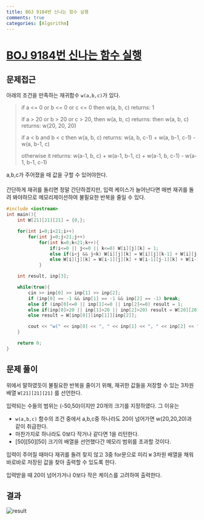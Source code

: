 ```yaml
---
title: BOJ 9184번 신나는 함수 실행
comments: true
categories: [Algorithm]
---
```


# [BOJ 9184번 신나는 함수 실행](https://www.acmicpc.net/problem/9184)




문제접근
---
아래의 조건을 만족하는 재귀함수 `w(a,b,c)`가 있다.

>if a <= 0 or b <= 0 or c <= 0
>then w(a, b, c) returns: 1
>
>if a > 20 or b > 20 or c > 20, then w(a, b, c) returns:
> then w(a, b, c) returns: w(20, 20, 20)
>
>if a < b and b < c
>then w(a, b, c) returns: w(a, b, c-1) + w(a, b-1, c-1) - w(a, b-1, c)
>
>otherwise 
>it returns: w(a-1, b, c) + w(a-1, b-1, c) + w(a-1, b, c-1) - w(a-1, b-1, c-1)

a,b,c가 주어졌을 때 값을 구할 수 있어야한다.

간단하게 재귀를 돌리면 정말 간단하겠지만, 입력 케이스가 늘어난다면 매번 재귀를 돌려 봐야하므로 메모리제이션하여 불필요한 반복을 줄일 수 있다.



```cpp
#include <iostream>
int main(){
    int W[21][21][21] = {0,};

    for(int i=0;i<21;i++)
        for(int j=0;j<21;j++)
            for(int k=0;k<21;k++){
                if(i<=0 || j<=0 || k<=0) W[i][j][k] = 1;
                else if(i<j && j<k) W[i][j][k] = W[i][j][k-1] + W[i][j-1][k-1] - W[i][j-1][k];
                else W[i][j][k] = W[i-1][j][k] + W[i-1][j-1][k] + W[i-1][j][k-1] - W[i-1][j-1][k-1];
            }

    int result, inp[3];

    while(true){
        cin >> inp[0] >> inp[1] >> inp[2];
        if (inp[0] == -1 && inp[1] == -1 && inp[2] == -1) break;
        else if (inp[0]<=0 || inp[1]<=0 || inp[2]<=0) result = 1;
        else if(inp[0]>20 || inp[1]>20 || inp[2]>20) result = W[20][20][20];
        else result = W[inp[0]][inp[1]][inp[2]];

        cout << "w(" << inp[0] << ", " << inp[1] << ", " << inp[2] << ") = " << result << "\n";
    }

    return 0;
}
```

문제 풀이
---
위에서 말하였듯이 불필요한 반복을 줄이기 위해, 재귀한 값들을 저장할 수 있는 3차원배열 `W[21][21][21]` 를 선언한다.

입력되는 수들의 범위는 (-50,50)이지만 20개의 크기를 지정하였다. 그 이유는
- `w(a,b,c)` 함수의 조건 중에서 a,b,c중 하나라도 20이 넘어가면 w(20,20,20)과 같이 취급한다.
- 마찬가지로 하나라도 0보다 작거나 같다면 1을 리턴한다.
- [50][50][50] 크기의 배열을 선언했다간 메모리 범위를 초과할 것이다.


입력이 주어질 때마다 재귀를 돌려 찾지 않고 3중 for문으로 미리 `W` 3차원 배열을 채워 바로바로 저장된 값을 찾아 출력할 수 있도록 한다.

입력받을 때 20이 넘어가거나 0보다 작은 케이스를 고려하여 출력한다.

결과
---
![result](https://i.ibb.co/KFNN15L/image.pnghttps://i.ibb.co/KFNN15L/image.png)